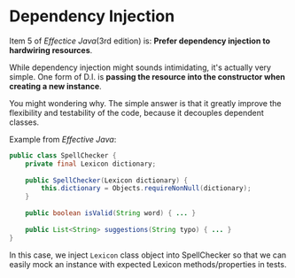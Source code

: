 # Dependency Injection

Item 5 of *Effectice Java*(3rd edition) is: **Prefer dependency injection to hardwiring resources**.

While dependency injection might sounds intimidating, it's actually very simple. One form of D.I. is **passing the resource into the constructor when creating a new instance**. 

You might wondering why. The simple answer is that it greatly improve the flexibility and testability of the code, because it decouples dependent classes.

Example from *Effective Java*:

```java
public class SpellChecker {
    private final Lexicon dictionary;
    
    public SpellChecker(Lexicon dictionary) {
        this.dictionary = Objects.requireNonNull(dictionary);
    }
    
    public boolean isValid(String word) { ... }
    
    public List<String> suggestions(String typo) { ... }
}
```

In this case, we inject `Lexicon` class object into SpellChecker so that we can easily mock an instance with expected Lexicon methods/properties in tests.


